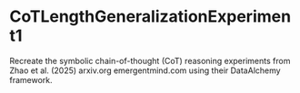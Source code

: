 # CoTLengthGeneralizationExperiment1
Recreate the symbolic chain-of-thought (CoT) reasoning experiments from Zhao et al. (2025) arxiv.org emergentmind.com  using their DataAlchemy framework.
